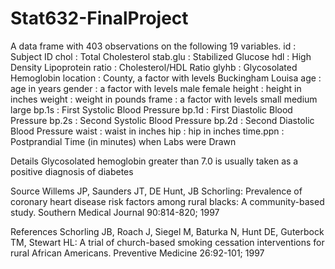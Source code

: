 # Stat632-FinalProject
A data frame with 403 observations on the following 19 variables.
id : Subject ID
chol : Total Cholesterol
stab.glu : Stabilized Glucose
hdl : High Density Lipoprotein
ratio : Cholesterol/HDL Ratio
glyhb : Glycosolated Hemoglobin
location : County, a factor with levels Buckingham Louisa
age : age in years
gender : a factor with levels male female
height : height in inches
weight : weight in pounds
frame : a factor with levels small medium large
bp.1s : First Systolic Blood Pressure
bp.1d : First Diastolic Blood Pressure
bp.2s : Second Systolic Blood Pressure
bp.2d : Second Diastolic Blood Pressure
waist : waist in inches
hip : hip in inches
time.ppn : Postprandial Time (in minutes) when Labs were Drawn

Details
Glycosolated hemoglobin greater than 7.0 is usually taken as a positive diagnosis of diabetes

Source
Willems JP, Saunders JT, DE Hunt, JB Schorling: Prevalence of coronary heart disease risk factors among rural blacks: A community-based study. Southern Medical Journal 90:814-820; 1997

References
Schorling JB, Roach J, Siegel M, Baturka N, Hunt DE, Guterbock TM, Stewart HL: A trial of church-based smoking cessation interventions for rural African Americans. Preventive Medicine 26:92-101; 1997
